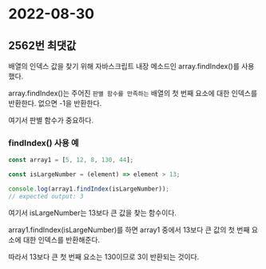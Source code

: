 # 2022-08-30

## 2562번 최댓값

배열의 인덱스 값을 찾기 위해 자바스크립트 내장 메소드인 array.findIndex()를 사용했다.

array.findIndex()는 주어진 `판별 함수를 만족하는` 배열의 첫 번째 요소에 대한 인덱스를 반환한다. 없으면 -1을 반환한다.

여기서 판별 함수가 중요하다.

### findIndex() 사용 예

```js
const array1 = [5, 12, 8, 130, 44];

const isLargeNumber = (element) => element > 13;

console.log(array1.findIndex(isLargeNumber));
// expected output: 3
```

여기서 isLargeNumber는 13보다 큰 값을 찾는 함수이다.

array1.findIndex(isLargeNumber)를 하면 array1 중에서 13보다 큰 값의 첫 번째 요소에 대한 인덱스를 반환해준다.

따라서 13보다 큰 첫 번째 요소는 130이므로 3이 반환되는 것이다.
